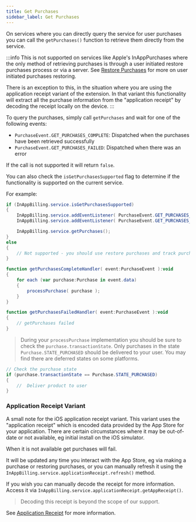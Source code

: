 ```yaml
---
title: Get Purchases
sidebar_label: Get Purchases
---
```


On services where you can directly query the service for user purchases you can call the `getPurchases()` function to retrieve them directly from the service.

:::info
This is not supported on services like Apple's InAppPurchases where the only method of retrieving purchases is through a user initiated restore purchases process or via a server. See [Restore Purchases](restore-purchases.md) for more on user initiated purchases restoring.

There is an exception to this, in the situation where you are using the application receipt variant of the extension. In that variant this functionality will extract all the purchase information from the "application receipt" by decoding the receipt locally on the device. 
:::


To query the purchases, simply call `getPurchases` and wait for one of the following events:

- `PurchaseEvent.GET_PURCHASES_COMPLETE`: Dispatched when the purchases have been retrieved successfully
- `PurchaseEvent.GET_PURCHASES_FAILED`: Dispatched when there was an error

If the call is not supported it will return `false`.

You can also check the `isGetPurchasesSupported` flag to determine if the functionality is supported
on the current service.


For example:

```actionscript
if (InAppBilling.service.isGetPurchasesSupported)
{
	InAppBilling.service.addEventListener( PurchaseEvent.GET_PURCHASES_COMPLETE, getPurchasesCompleteHandler );
	InAppBilling.service.addEventListener( PurchaseEvent.GET_PURCHASES_FAILED, getPurchasesFailedHandler );

	InAppBilling.service.getPurchases();
}
else 
{
	// Not supported - you should use restore purchases and track purchases in your app
}

function getPurchasesCompleteHandler( event:PurchaseEvent ):void
{
	for each (var purchase:Purchase in event.data)
	{
		processPurchase( purchase );
	}
} 

function getPurchasesFailedHandler( event:PurchaseEvent ):void 
{
	// getPurchases failed
}

```


> 
> During your `processPurchase` implementation you should be sure to check the `purchase.transactionState`. Only purchases in the state `Purchase.STATE_PURCHASED` should be delivered to your user. You may find there are deferred states on some platforms.
>

```actionscript
// Check the purchase state
if (purchase.transactionState == Purchase.STATE_PURCHASED)
{
	//  Deliver product to user
}
```



### Application Receipt Variant

A small note for the iOS application receipt variant. This variant uses the "application receipt" which is encoded data provided by the App Store for your application. There are certain circumstances where it may be out-of-date or not available, eg initial install on the iOS simulator.

When it is not available get purchases will fail. 

It will be updated any time you interact with the App Store, eg via making a purchase or restoring purchases, or you can manually refresh it using the `InAppBilling.service.applicationReceipt.refresh()` method. 

If you wish you can manually decode the receipt for more information. Access it via `InAppBilling.service.applicationReceipt.getAppReceipt()`. 

> Decoding this receipt is beyond the scope of our support.

See [Application Receipt](application-receipt.md) for more information.
